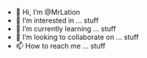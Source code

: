 - 👋 Hi, I’m @MrLation
- 👀 I’m interested in ... stuff
- 🌱 I’m currently learning ... stuff
- 💞️ I’m looking to collaborate on ... stuff
- 📫 How to reach me ... stuff

<!---
MrLation/MrLation is a ✨ special ✨ repository because its `README.md` (this file) appears on your GitHub profile.
You can click the Preview link to take a look at your changes.
--->
